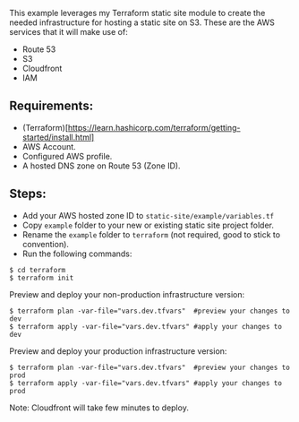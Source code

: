 
This example leverages my Terraform static site module to create the needed infrastructure for hosting a static site on S3. These are the AWS services that it will make use of:
- Route 53
- S3
- Cloudfront
- IAM

## Requirements:
- (Terraform)[https://learn.hashicorp.com/terraform/getting-started/install.html]
- AWS Account.
- Configured AWS profile.
- A hosted DNS zone on Route 53 (Zone ID).

## Steps:
- Add your AWS hosted zone ID to `static-site/example/variables.tf`
- Copy `example` folder to your new or existing static site project folder.
- Rename the `example` folder to `terraform` (not required, good to stick to convention).
- Run the following commands:
```
$ cd terraform
$ terraform init
```

Preview and deploy your non-production infrastructure version:
```
$ terraform plan -var-file="vars.dev.tfvars"  #preview your changes to dev
$ terraform apply -var-file="vars.dev.tfvars" #apply your changes to dev
```

Preview and deploy your production infrastructure version:
```
$ terraform plan -var-file="vars.dev.tfvars"  #preview your changes to prod
$ terraform apply -var-file="vars.dev.tfvars" #apply your changes to prod
```

Note: Cloudfront will take few minutes to deploy.
